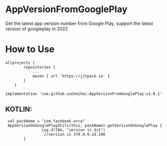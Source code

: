 # AppVersionFromGooglePlay

Get the latest app version number from Google Play, support the latest version of googleplay in 2022

# How to Use

```
allprojects {
		repositories {
			...
			maven { url 'https://jitpack.io' }
		}
	}
```

```
implementation 'com.github.sunheihei:AppVersionFromGooglePlay:v1.0.1'
```

## KOTLIN:

```
 val packName = "com.facebook.orca"
 AppVersionOnGooglePlayUtils(this, packName).getVersionOnGooglePlay {
                Log.d(TAG, "version is $it")
                 //version is 370.0.0.14.108
        }
```
